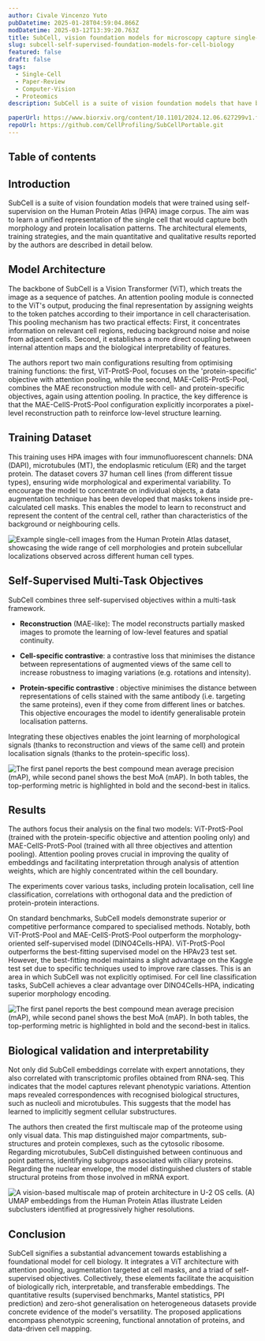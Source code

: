 ```yaml
---
author: Civale Vincenzo Yuto
pubDatetime: 2025-01-28T04:59:04.866Z
modDatetime: 2025-03-12T13:39:20.763Z
title: SubCell, vision foundation models for microscopy capture single-cell biology
slug: subcell-self-supervised-foundation-models-for-cell-biology
featured: false
draft: false
tags:
  - Single-Cell
  - Paper-Review
  - Computer-Vision
  - Proteomics
description: SubCell is a suite of vision foundation models that have been trained using self-supervision on the Human Protein Atlas (HPA) image corpus. The aim is to learn a unified representation of single cells that captures both morphology and protein localisation patterns.

paperUrl: https://www.biorxiv.org/content/10.1101/2024.12.06.627299v1.full.pdf
repoUrl: https://github.com/CellProfiling/SubCellPortable.git
---
```




## Table of contents

## Introduction

SubCell is a suite of vision foundation models that were trained using self-supervision on the Human Protein Atlas (HPA) image corpus. The aim was to learn a unified representation of the single cell that would capture both morphology and protein localisation patterns. The architectural elements, training strategies, and the main quantitative and qualitative results reported by the authors are described in detail below. 


## Model Architecture

The backbone of SubCell is a Vision Transformer (ViT), which treats the image as a sequence of patches. An attention pooling module is connected to the ViT's output, producing the final representation by assigning weights to the token patches according to their importance in cell characterisation. This pooling mechanism has two practical effects: First, it concentrates information on relevant cell regions, reducing background noise and noise from adjacent cells. Second, it establishes a more direct coupling between internal attention maps and the biological interpretability of features.

The authors report two main configurations resulting from optimising training functions: the first, ViT-ProtS-Pool, focuses on the 'protein-specific' objective with attention pooling, while the second, MAE-CellS-ProtS-Pool, combines the MAE reconstruction module with cell- and protein-specific objectives, again using attention pooling. In practice, the key difference is that the MAE-CellS-ProtS-Pool configuration explicitly incorporates a pixel-level reconstruction path to reinforce low-level structure learning.

## Training Dataset

This training uses HPA images with four immunofluorescent channels: DNA (DAPI), microtubules (MT), the endoplasmic reticulum (ER) and the target protein. The dataset covers 37 human cell lines (from different tissue types), ensuring wide morphological and experimental variability. To encourage the model to concentrate on individual objects, a data augmentation technique has been developed that masks tokens inside pre-calculated cell masks. This enables the model to learn to reconstruct and represent the content of the central cell, rather than characteristics of the background or neighbouring cells.

![Example single-cell images from the Human Protein Atlas dataset, showcasing the wide range of cell morphologies and protein subcellular localizations observed across different human cell types.](@/assets/images/2025/sub_cell/representative_images_sc_HCA_dataset.png)

## Self-Supervised Multi-Task Objectives

SubCell combines three self-supervised objectives within a multi-task framework.

 - **Reconstruction** (MAE-like): The model reconstructs partially masked images to promote the learning of low-level features and spatial continuity.

 - **Cell-specific contrastive**: a contrastive loss that minimises the distance between representations of augmented views of the same cell to increase robustness to imaging variations (e.g. rotations and intensity).

 - **Protein-specific contrastive** : objective minimises the distance between representations of cells stained with the same antibody (i.e. targeting the same proteins), even if they come from different lines or batches. This objective encourages the model to identify generalisable protein localisation patterns.

Integrating these objectives enables the joint learning of morphological signals (thanks to reconstruction and views of the same cell) and protein localisation signals (thanks to the protein-specific loss).

![The first panel reports the best compound mean average precision (mAP), while second panel shows the best MoA (mAP). In both tables, the top-performing metric is highlighted in bold and the second-best in italics.](@/assets/images/2025/sub_cell/training_framework.png)


## Results

The authors focus their analysis on the final two models: ViT-ProtS-Pool (trained with the protein-specific objective and attention pooling only) and MAE-CellS-ProtS-Pool (trained with all three objectives and attention pooling). Attention pooling proves crucial in improving the quality of embeddings and facilitating interpretation through analysis of attention weights, which are highly concentrated within the cell boundary.

The experiments cover various tasks, including protein localisation, cell line classification, correlations with orthogonal data and the prediction of protein-protein interactions.

On standard benchmarks, SubCell models demonstrate superior or competitive performance compared to specialised methods. Notably, both ViT-ProtS-Pool and MAE-CellS-ProtS-Pool outperform the morphology-oriented self-supervised model (DINO4Cells-HPA). ViT-ProtS-Pool outperforms the best-fitting supervised model on the HPAv23 test set. However, the best-fitting model maintains a slight advantage on the Kaggle test set due to specific techniques used to improve rare classes. This is an area in which SubCell was not explicitly optimised. For cell line classification tasks, SubCell achieves a clear advantage over DINO4Cells-HPA, indicating superior morphology encoding.

![The first panel reports the best compound mean average precision (mAP), while second panel shows the best MoA (mAP). In both tables, the top-performing metric is highlighted in bold and the second-best in italics.](@/assets/images/2025/sub_cell/table.png)


## Biological validation and interpretability

Not only did SubCell embeddings correlate with expert annotations, they also correlated with transcriptomic profiles obtained from RNA-seq. This indicates that the model captures relevant phenotypic variations. Attention maps revealed correspondences with recognised biological structures, such as nucleoli and microtubules. This suggests that the model has learned to implicitly segment cellular substructures.

The authors then created the first multiscale map of the proteome using only visual data. This map distinguished major compartments, sub-structures and protein complexes, such as the cytosolic ribosome. Regarding microtubules, SubCell distinguished between continuous and point patterns, identifying subgroups associated with ciliary proteins. Regarding the nuclear envelope, the model distinguished clusters of stable structural proteins from those involved in mRNA export.

![A vision-based multiscale map of protein architecture in U-2 OS cells. (A) UMAP embeddings from the Human Protein Atlas illustrate Leiden subclusters identified at progressively higher resolutions.](@/assets/images/2025/sub_cell/multiscale_resolution.png)

## Conclusion

SubCell signifies a substantial advancement towards establishing a foundational model for cell biology. It integrates a ViT architecture with attention pooling, augmentation targeted at cell masks, and a triad of self-supervised objectives. Collectively, these elements facilitate the acquisition of biologically rich, interpretable, and transferable embeddings. The quantitative results (supervised benchmarks, Mantel statistics, PPI prediction) and zero-shot generalisation on heterogeneous datasets provide concrete evidence of the model's versatility. The proposed applications encompass phenotypic screening, functional annotation of proteins, and data-driven cell mapping.